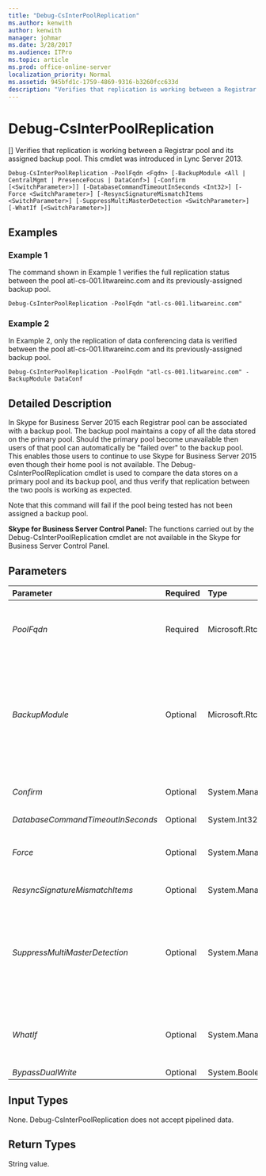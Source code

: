 ```yaml
---
title: "Debug-CsInterPoolReplication"
ms.author: kenwith
author: kenwith
manager: johmar
ms.date: 3/28/2017
ms.audience: ITPro
ms.topic: article
ms.prod: office-online-server
localization_priority: Normal
ms.assetid: 945bfd1c-1759-4869-9316-b3260fcc633d
description: "Verifies that replication is working between a Registrar pool and its assigned backup pool. This cmdlet was introduced in Lync Server 2013."
---
```


# Debug-CsInterPoolReplication
[]
Verifies that replication is working between a Registrar pool and its assigned backup pool. This cmdlet was introduced in Lync Server 2013.
  
```
Debug-CsInterPoolReplication -PoolFqdn <Fqdn> [-BackupModule <All | CentralMgmt | PresenceFocus | DataConf>] [-Confirm [<SwitchParameter>]] [-DatabaseCommandTimeoutInSeconds <Int32>] [-Force <SwitchParameter>] [-ResyncSignatureMismatchItems <SwitchParameter>] [-SuppressMultiMasterDetection <SwitchParameter>] [-WhatIf [<SwitchParameter>]]

```

## Examples
<a name="Examples"> </a>

### Example 1

The command shown in Example 1 verifies the full replication status between the pool atl-cs-001.litwareinc.com and its previously-assigned backup pool.
  
```
Debug-CsInterPoolReplication -PoolFqdn "atl-cs-001.litwareinc.com"
```

### Example 2

In Example 2, only the replication of data conferencing data is verified between the pool atl-cs-001.litwareinc.com and its previously-assigned backup pool.
  
```
Debug-CsInterPoolReplication -PoolFqdn "atl-cs-001.litwareinc.com" -BackupModule DataConf
```

## Detailed Description
<a name="DetailedDescription"> </a>

In Skype for Business Server 2015 each Registrar pool can be associated with a backup pool. The backup pool maintains a copy of all the data stored on the primary pool. Should the primary pool become unavailable then users of that pool can automatically be "failed over" to the backup pool. This enables those users to continue to use Skype for Business Server 2015 even though their home pool is not available. The Debug-CsInterPoolReplication cmdlet is used to compare the data stores on a primary pool and its backup pool, and thus verify that replication between the two pools is working as expected.
  
Note that this command will fail if the pool being tested has not been assigned a backup pool.
  
 **Skype for Business Server Control Panel:** The functions carried out by the Debug-CsInterPoolReplication cmdlet are not available in the Skype for Business Server Control Panel.
  
## Parameters
<a name="DetailedDescription"> </a>

|**Parameter**|**Required**|**Type**|**Description**|
|:-----|:-----|:-----|:-----|
| _PoolFqdn_ <br/> |Required  <br/> |Microsoft.Rtc.Management.Deploy.Fqdn  <br/> |Fully qualified domain name of the primary pool being tested. For example:  <br/>  `-PoolFqdn "atl-cs-001.litwareinc.com"` <br/> |
| _BackupModule_ <br/> |Optional  <br/> |Microsoft.Rtc.Management.Hadr.InterPoolReplication.BackupModules  <br/> |Enables administrators to specify the data store to be verified. Allowed values are:  <br/> All  <br/> CentralMgmt  <br/> PresenceFocus  <br/> DataConf  <br/> The default value is All.  <br/> |
| _Confirm_ <br/> |Optional  <br/> |System.Management.Automation.SwitchParameter  <br/> |Prompts you for confirmation before executing the command.  <br/> |
| _DatabaseCommandTimeoutInSeconds_ <br/> |Optional  <br/> |System.Int32  <br/> |PARAMVALUE: Int32  <br/> |
| _Force_ <br/> |Optional  <br/> |System.Management.Automation.SwitchParameter  <br/> |Suppresses the display of any non-fatal error message that might occur when running the command.  <br/> |
| _ResyncSignatureMismatchItems_ <br/> |Optional  <br/> |System.Management.Automation.SwitchParameter  <br/> |PARAMVALUE: SwitchParameter  <br/> |
| _SuppressMultiMasterDetection_ <br/> |Optional  <br/> |System.Management.Automation.SwitchParameter  <br/> |When included in the command, Debug-CsInterPoolReplication will not verify whether or not the pool is part of a multi-master replication configuration before beginning its verification checks.  <br/> |
| _WhatIf_ <br/> |Optional  <br/> |System.Management.Automation.SwitchParameter  <br/> |Describes what would happen if you executed the command without actually executing the command.  <br/> |
| _BypassDualWrite_ <br/> |Optional  <br/> |System.Boolean  <br/> |PARAMVALUE: $true | $false  <br/> |
   
## Input Types
<a name="InputTypes"> </a>

None. Debug-CsInterPoolReplication does not accept pipelined data.
  
## Return Types
<a name="ReturnTypes"> </a>

String value.
  

